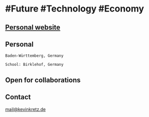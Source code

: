# #Future #Technology #Economy 

## [Personal website](https://www.thekevinkretz.com)

<!--
## [hireKevinKretz.com](https://www.hirekevinkretz.com)
-->

## Personal
```Baden-Württemberg, Germany```

```School: Birklehof, Germany```

<!--
## Fusioneers

### [GitHub](https://github.com/Fusioneers) | [Website](https://www.fusioneers.space)
-->

## Open for collaborations

## Contact
<mail@kevinkretz.de>

<!--
## @theKevinKretz
Twitter

Stack Overflow
-->

